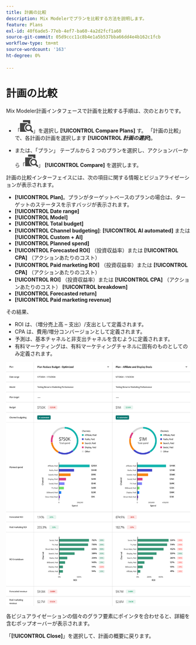 ```yaml
---
title: 計画の比較
description: Mix Modelerでプランを比較する方法を説明します。
feature: Plans
exl-id: 40f6ade5-77eb-4ef7-ba60-4a2d2fcf1a60
source-git-commit: 05d9ccc11c8b4e1a5b537bba66dd4e4b162c1fcb
workflow-type: tm+mt
source-wordcount: '163'
ht-degree: 0%

---
```


# 計画の比較

Mix Modeler計画インタフェースで計画を比較する手順は、次のとおりです。

* 「![ 比較 ](/help/assets/icons/Compare.svg)」を選択し **[!UICONTROL Compare Plans]** す。 「計画の比較」で、各計画の計画を選択します **[!UICONTROL _計画の選択_]**。

* または、「プラン」 テーブルから 2 つのプランを選択し、アクションバーから「![ 比較 ](/help/assets/icons/Compare.svg)」 **[!UICONTROL Compare]** を選択します。

計画の比較インターフェイスには、次の項目に関する情報とビジュアライゼーションが表示されます。

* **[!UICONTROL Plan]**。プランがターゲットベースのプランの場合は、ターゲットのステータスを示すバッジが表示されます。
* **[!UICONTROL Date range]**
* **[!UICONTROL Model]**
* **[!UICONTROL Total budget]**
* **[!UICONTROL Channel budgeting]**: **[!UICONTROL AI automated]** または **[!UICONTROL Custom + AI]**
* **[!UICONTROL Planned spend]**
* **[!UICONTROL Forecasted ROI]** （投資収益率）または **[!UICONTROL CPA]** （アクションあたりのコスト）
* **[!UICONTROL Paid marketing ROI]** （投資収益率）または **[!UICONTROL CPA]** （アクションあたりのコスト）
* **[!UICONTROL ROI]** （投資収益率）または **[!UICONTROL CPA]** （アクションあたりのコスト） **[!UICONTROL breakdown]**
* **[!UICONTROL Forecasted return]**
* **[!UICONTROL Paid marketing revenue]**

その結果、

* ROI は、（増分売上高 – 支出）/支出として定義されます。
* CPA は、費用/増分コンバージョンとして定義されます。
* 予測は、基本チャネルと非支出チャネルを含むように定義されます。
* 有料マーケティングは、有料マーケティングチャネルに固有のものとしてのみ定義されます。


![ 計画の比較 ](/help/assets/compare-plans.png)

各ビジュアライゼーションの個々のグラフ要素にポインタを合わせると、詳細を含むポップオーバーが表示されます。

「**[!UICONTROL Close]**」を選択して、計画の概要に戻ります。
